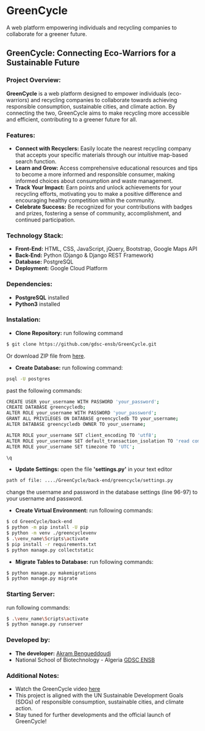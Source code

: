 # GreenCycle
A web platform empowering individuals and recycling companies to collaborate for a greener future.
## GreenCycle: Connecting Eco-Warriors for a Sustainable Future
### Project Overview:

**GreenCycle** is a web platform designed to empower individuals (eco-warriors) and recycling companies to collaborate towards achieving responsible consumption, sustainable cities, and climate action. By connecting the two, GreenCycle aims to make recycling more accessible and efficient, contributing to a greener future for all.

### Features:

- **Connect with Recyclers:** Easily locate the nearest recycling company that accepts your specific materials through our intuitive map-based search function.
- **Learn and Grow:** Access comprehensive educational resources and tips to become a more informed and responsible consumer, making informed choices about consumption and waste management.
- **Track Your Impact:** Earn points and unlock achievements for your recycling efforts, motivating you to make a positive difference and encouraging healthy competition within the community.
- **Celebrate Success:** Be recognized for your contributions with badges and prizes, fostering a sense of community, accomplishment, and continued participation.
### Technology Stack:

- **Front-End:** HTML, CSS, JavaScript, jQuery, Bootstrap, Google Maps API
- **Back-End:** Python (Django & Django REST Framework)
- **Database:** PostgreSQL
- **Deployment:** Google Cloud Platform
### Dependencies:
- **PostgreSQL** installed
- **Python3** installed

### Instalation:
- **Clone Repository:** 
run following command
```bash
$ git clone https://github.com/gdsc-ensb/GreenCycle.git
```
Or download ZIP file from [here](https://github.com/gdsc-ensb/GreenCycle/).
- **Create Database:**
run following command:
```bash
psql -U postgres
```
past the following commands:
```bash
CREATE USER your_username WITH PASSWORD 'your_password';
CREATE DATABASE greencycledb;
ALTER ROLE your_username WITH PASSWORD 'your_password';
GRANT ALL PRIVILEGES ON DATABASE greencycledb TO your_username;
ALTER DATABASE greencycledb OWNER TO your_username;

ALTER ROLE your_username SET client_encoding TO 'utf8';
ALTER ROLE your_username SET default_transaction_isolation TO 'read committed';
ALTER ROLE your_username SET timezone TO 'UTC';

\q
```
- **Update Settings:**
open the file **'settings.py'** in your text editor
```bash
path of file: ..../GreenCycle/back-end/greencycle/settings.py
```
change the username and password in the database settings (line 96-97) to your username and password.
- **Create Virtual Environment:**
run following commands:
```bash
$ cd GreenCycle/back-end
$ python -m pip install -U pip
$ python -m venv ./greencyclevenv
$ .\venv_name\Scripts\activate
$ pip install -r requirements.txt
$ python manage.py collectstatic
```
- **Migrate Tables to Database:**
run following commands:
```bash
$ python manage.py makemigrations
$ python manage.py migrate
```

### Starting Server:
run following commands:
```bash
$ .\venv_name\Scripts\activate
$ python manage.py runserver
```

### Developed by:

- **The developer:** [Akram Bengueddoudj](https://github.com/akrambengueddoudj)
- National School of Biotechnology - Algeria [GDSC ENSB](https://github.com/gdsc-ensb/)
### Additional Notes:

- Watch the GreenCycle video [here]()
- This project is aligned with the UN Sustainable Development Goals (SDGs) of responsible consumption, sustainable cities, and climate action.
- Stay tuned for further developments and the official launch of GreenCycle!
